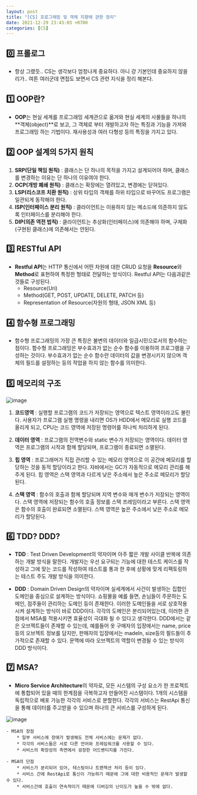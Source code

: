 ```yaml
---
layout: post
title: "[CS] 프로그래밍 및 객체 지향에 관한 정리"
date: 2021-12-29 23:43:03 +0700
categories: [CS]
---
```


## 0️⃣ 프롤로그
 * 항상 그랬듯.. CS는 생각보다 엄청나게 중요하다. 아니 걍 기본인데 중요하지 않을리가.. 여튼 여러군데 면접도 보면서 CS 관련 지식을 정리 해본다.

## 1️⃣ OOP란?
 * **OOP**는 현실 세계를 프로그래밍 세계관으로 옮겨와 현실 세계의 사물들을 하나의 **객체(object)**로 보고, 그 객체로 부터 개발하고자 하는 특징과 기능을 가져와 프로그래밍 하는 기법이다. 재사용성과 여러 다형성 등의 특징을 가지고 있다.

## 2️⃣ OOP 설계의 5가지 원칙
 1. **SRP(단일 책임 원칙)** : 클래스는 단 하나의 목적을 가지고 설계되어야 하며, 클래스를 변경하는 이유는 단 하나의 이유여야 한다.
 2. **OCP(개방 폐쇄 원칙)** : 클래스는 확장에는 열려있고, 변경에는 닫혀있다.
 3. **LSP(리스코프 치환 원칙)** : 상위 타입의 객체를 하위 타입으로 바꾸어도 프로그램은 일관되게 동작해야 한다.
 4. **ISP(인터페이스 분리 원칙)** : 클라이언트는 이용하지 않는 메소드에 의존하지 않도록 인터페이스를 분리해야 한다.
 5. **DIP(의존 역전 법칙)** : 클라이언트는 추상화(인터페이스)에 의존해야 하며, 구체화(구현된 클래스)에 의존해서는 안된다.

## 3️⃣ RESTful API
 * **Restful API**는 HTTP 통신에서 어떤 차원에 대한 CRUD 요청을 **Resource**와 **Method**로 표현하여 특정한 형태로 전달하는 방식이다. Restful API는 다음과같은 것들로 구성된다.
    - Resource(Uri)
    - Method(GET, POST, UPDATE, DELETE, PATCH 등)
    - Representation of Resource(자원의 형태, JSON XML 등)

## 4️⃣ 함수형 프로그래밍
 * 함수형 프로그래밍의 가장 큰 특징은 불변의 데이터와 일급시민으로서의 함수하는 점이다. 함수형 프로그래밍은 부수효과가 없는 순수 함수를 이용하여 프로그램을 구성하는 것이다. 부수효과가 없는 순수 함수란 데이터의 값을 변경시키지 않으며 객체의 필드를 설정하는 등의 작업을 하지 않는 함수를 의미한다.
 
## 5️⃣ 메모리의 구조
![image](https://user-images.githubusercontent.com/27722059/147760469-b963a8db-b7a7-4999-8e44-9d9b6ba65441.png)

 1. **코드영역** : 실행할 프로그램의 코드가 저장되는 영역으로 텍스트 영역이라고도 불린다. 사용자가 프로그램 실행 명령을 내리면 OS가 HDD에서 메모리로 실행 코드를 올리게 되고, CPU는 코드 영역에 저장된 명령어를 하나씩 처리하게 된다.

 2. **데이터 영역** : 프로그램의 전역변수와 static 변수가 저장되는 영역이다. 데이터 영역은 프로그램의 시작과 함께 할당되며, 프로그램이 종료되면 소멸된다.

 3. **힙 영역** : 프로그래머가 직접 관리할 수 있는 메모리 영역으로 이 공간에 메모리를 할당하는 것을 동적 할당이라고 한다. 자바에서는 GC가 자동적으로 메모리 관리를 해 주게 된다. 힙 영역은 스택 영역과 다르게 낮은 주소에서 높은 주소로 메모리가 할당된다.

 4. **스택 영역** : 함수의 호출과 함께 할당되며 지역 변수와 매개 변수가 저장되는 영역이다. 스택 영역에 저장되는 함수의 호출 정보를 스택 프레임이라고 부른다. 스택 영역은 함수의 호출이 완료되면 소멸된다. 스택 영역은 높은 주소에서 낮은 주소로 메모리가 할당된다.

## 6️⃣ TDD? DDD?
 * **TDD** : Test Driven Development의 약자이며 아주 짧은 개발 사이클 반복에 의존하는 개발 방식을 말한다. 개발자는 우선 요구되는 기능에 대한 테스트 케이스를 작성하고 그에 맞는 코드를 작성하여 테스트를 통과 한 후에 상황에 맞게 리팩토링하는 테스트 주도 개발 방식을 의미한다.

 * **DDD** : Domain Driven Design의 약자이며 실세계에서 사건이 발생하는 집합인 도메인을 중심으로 설계하는 방식이다. 쇼핑몰을 예를 들면, 손님들이 주문하는 도메인, 점주들이 관리하는 도메인 등이 존재한다. 이러한 도메인들을 서로 상호작용 시켜 설계하는 방식이 바로 DDD이다. 각각의 도메인은 분리되어있는데, 이러한 관점에서 MSA를 적용시키면 효율성이 극대화 될 수 있다고 생각한다. DDD에서는 같은 오브젝트들이 존재할 수 있는데, 예를들어 옷 구매자의 입장에서는 name, price등의 오브젝트 정보를 담지만, 판매자의 입장에서는 madeIn, size등의 필드들이 추가적으로 존재할 수 있다. 문맥에 따라 오브젝트의 역할이 변경될 수 있는 방식이 DDD 방식이다.

## 7️⃣ MSA?
 * **Micro Service Architecture**의 약자로, 모든 시스템의 구성 요소가 한 프로젝트에 통합되어 있을 때의 한계점을 극복하고자 만들어진 시스템이다. 1개의 시스템을 독립적으로 배포 가능한 각각의 서비스로 분할한다. 각각의 서비스는 RestApi 통신을 통해 데이터를 주고받을 수 있으며 하나의 큰 서비스를 구성하게 된다.

 ![image](https://user-images.githubusercontent.com/27722059/147762319-08b82675-cb49-4c52-92c4-b229da93d350.png)

    - MSA의 장점
        * 일부 서비스에 장애가 발생해도 전체 서비스에는 문제가 없다.
        * 각각의 서비스들은 서로 다른 언어와 프레임워크를 사용할 수 있다.
        * 서비스의 확장성의 측면에서 굉장한 어드벤티지를 가진다.
    
    - MSA의 단점
        * 서비스가 분리되어 있어, 테스팅이나 트랜잭션 처리 등이 있다.
        * 서비스 간에 RestApi로 통신이 가능하기 때문에 그에 대한 비용적인 문제가 발생할 수 있다.
        * 서비스간에 호출이 연속적이기 때문에 디버깅의 난이도가 높을 수 밖에 없다.

